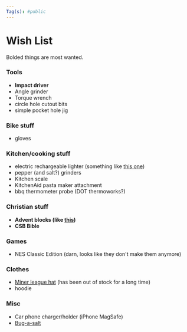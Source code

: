 ```yaml
---
Tag(s): #public
---
```


# Wish List

Bolded things are most wanted.

### Tools 
* **Impact driver**
* Angle grinder
* Torque wrench
* circle hole cutout bits
* simple pocket hole jig

### Bike stuff
* gloves

### Kitchen/cooking stuff
* electric rechargeable lighter (something like [this one](https://theusblightercompany.com/collections/all-one/products/motli-olive))
* pepper (and salt?) grinders
* Kitchen scale
* KitchenAid pasta maker attachment
* bbq thermometer probe (DOT thermoworks?)

### Christian stuff
* **Advent blocks (like [this](https://goodkind.shop/products/advent-blocks-traditions-mode))**
* **CSB Bible**

### Games
- NES Classic Edition (darn, looks like they don't make them anymore)

### Clothes
- [Miner league hat](https://minerleague.store/products/m-hat-miner-league) (has been out of stock for a long time)
- hoodie

### Misc
* Car phone charger/holder (iPhone MagSafe)
* [Bug-a-salt](https://www.bugasalt.com/pages/shop-collections#threezero)